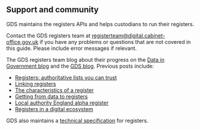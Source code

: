 ## Support and community

GDS maintains the registers APIs and helps custodians to run their registers.

Contact the GDS registers team at <a href="mailto:registerteam@digital.cabinet-office.gov.uk">registerteam@digital.cabinet-office.gov.uk</a> if you have any problems or questions that are not covered in this guide. Please include error messages if relevant.

The GDS registers team blog about their progress on the [Data in Government blog](https://data.blog.gov.uk/) and the [GDS blog](https://gds.blog.gov.uk/). Previous posts include:    

* [Registers: authoritative lists you can trust](https://gds.blog.gov.uk/2015/09/01/registers-authoritative-lists-you-can-trust/)
* [Linking registers](https://gds.blog.gov.uk/2015/12/16/linking-registers/)
* [The characteristics of a register](https://gds.blog.gov.uk/2015/10/13/the-characteristics-of-a-register/)
* [Getting from data to registers](https://gds.blog.gov.uk/2016/03/11/getting-from-data-to-registers/)
* [Local authority England alpha register](https://data.blog.gov.uk/2016/09/07/local-authority-england-alpha-register/)
* [Registers in a digital ecosystem](https://data.blog.gov.uk/2016/09/12/registers-in-a-digital-ecosystem/)

GDS also maintains a [technical specification](https://openregister.github.io/specification/) for registers.
